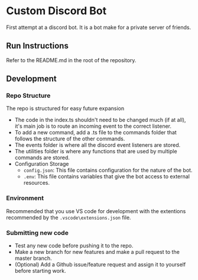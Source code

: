 # Custom Discord Bot

First attempt at a discord bot. It is a bot make for a private server of friends.

## Run Instructions

Refer to the README.md in the root of the repository.

## Development

### Repo Structure

The repo is structured for easy future expansion

- The code in the index.ts shouldn't need to be changed much (if at all), it's main job is to
  route an incoming event to the correct listener.
- To add a new command, add a .ts file to the commands folder that follows the structure of
  the other commands.
- The events folder is where all the discord event listeners are stored.
- The utilities folder is where any functions that are used by multiple commands are stored.
- Configuration Storage
  - `config.json`: This file contains configuration for the nature of the bot.
  - `.env`: This file contains variables that give the bot access to external resources.

### Environment

Recommended that you use VS code for development with the extentions recommended by
the `.vscode\extensions.json` file.

### Submitting new code

- Test any new code before pushing it to the repo.
- Make a new branch for new features and make a pull request to the master branch.
- (Optional) Add a Github issue/feature request and assign it to yourself before
  starting work.
